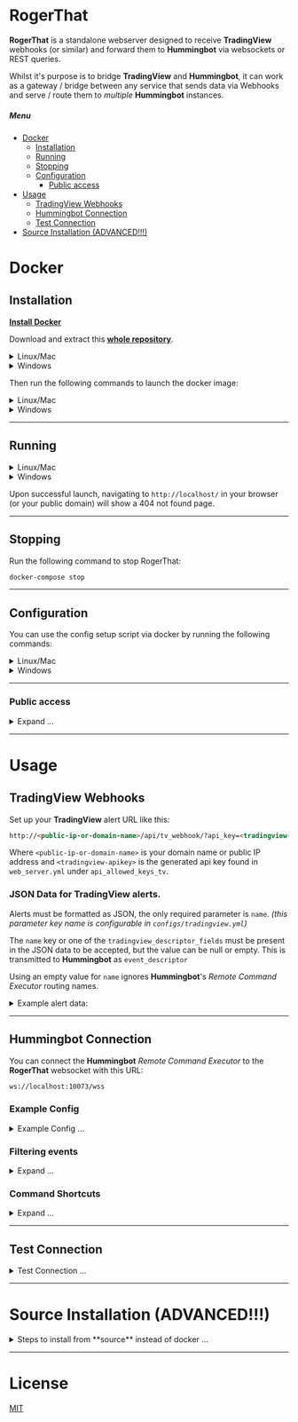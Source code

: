 # RogerThat

**RogerThat** is a standalone webserver designed to receive **TradingView** webhooks (or similar) and forward them to **Hummingbot** via websockets or REST queries.

Whilst it's purpose is to bridge **TradingView** and **Hummingbot**, it can work as a gateway / bridge between any service that sends data via Webhooks and serve / route them to *multiple* **Hummingbot** instances.

##### Menu

- [Docker](#docker)
  * [Installation](#installation)
  * [Running](#running)
  * [Stopping](#stopping)
  * [Configuration](#configuration)
    + [Public access](#public-access)
- [Usage](#usage)
  * [TradingView Webhooks](#tradingview-webhooks)
  * [Hummingbot Connection](#hummingbot-connection)
  * [Test Connection](#test-connection)
- [Source Installation (ADVANCED!!!)](#source-installation-advanced)

# Docker
## Installation

[**Install Docker**](https://docs.docker.com/get-docker/)

Download and extract this [**whole repository**](https://github.com/TheHolyRoger/RogerThat/archive/refs/heads/master.zip).

<details>
<summary>Linux/Mac</summary>

```bash
wget https://github.com/TheHolyRoger/RogerThat/archive/refs/heads/master.zip
unzip master.zip
```

Change directory:
```bash
cd RogerThat-master
```

![#f03c15](https://via.placeholder.com/15/f03c15/000000?text=+) :warning: **You must always run scripts from the main project directory, do not switch to the `scripts` directory**

![#f03c15](https://via.placeholder.com/15/f03c15/000000?text=+) :warning: **Do not run as root.**

</details>
<details>
<summary>Windows</summary>

Manually download and extract the [**repository zip file**](https://github.com/TheHolyRoger/RogerThat/archive/refs/heads/master.zip).

Open up Windows CMD and **switch directory to the extracted zip folder**.

![#f03c15](https://via.placeholder.com/15/f03c15/000000?text=+) :warning: **You must always run scripts from the main project directory, do not switch to the `scripts` directory**

</details>

Then run the following commands to launch the docker image:

<details>
<summary>Linux/Mac</summary>

```bash
./scripts/start_docker.sh
```
</details>
<details>
<summary>Windows</summary>

![#f03c15](https://via.placeholder.com/15/f03c15/000000?text=+) :warning: **If using windows, make sure to run the .bat scripts using windows CMD, not "Git Bash".**

Use git bash only for `git` commands, do not run these scripts from git bash as they will not work.

```bat
scripts\start_docker.bat
```
</details>

___

## Running

<details>
<summary>Linux/Mac</summary>

```bash
./scripts/start_docker.sh
```

OR as daemon (in background):

```bash
./scripts/start_docker.sh -d
```
</details>
<details>
<summary>Windows</summary>

```bat
scripts\start_docker.bat
```

OR as daemon (in background):

```bat
scripts\start_docker.bat -d
```
</details>

Upon successful launch, navigating to `http://localhost/` in your browser (or your public domain) will show a 404 not found page.

___

## Stopping

Run the following command to stop RogerThat:
```bash
docker-compose stop
```

___

## Configuration

You can use the config setup script via docker by running the following commands:

<details>
<summary>Linux/Mac</summary>

```bash
scripts/setup_config.sh --help
```

![#f03c15](https://via.placeholder.com/15/f03c15/000000?text=+) :warning: **Do not run the setup script via python, always run it via `scripts/setup_config.sh`.**

</details>
<details>
<summary>Windows</summary>

```bat
scripts\setup_config.bat --help
```

![#f03c15](https://via.placeholder.com/15/f03c15/000000?text=+) :warning: **Do not run the setup script via python, always run it via `scripts\setup_config.bat`.**

</details>

___

### Public access

<details>
<summary>Expand ...</summary>

Since **TradingView** requires a publicly accessible URL for webhook alerts, you'll need to use your own domain name, or your public IP address.

You'll also need to open up (and forward) port **80** (or **443** if using HTTPS) in your firewall/router to the machine running **RogerThat**.

You must change/set your hostname before enabling HTTPS with **letsencrypt**

**(Do NOT open up port 10073 externally)**

#### Change Hostname

<details>
<summary>Expand ...</summary>

Change the hostname to listen on for the public **TradingView** webhook with the following commands:

(Do not use a full URL here, the hostname is the part of the URL after https:// and before any other slashes)

<details>
<summary>Linux/Mac</summary>

```bash
scripts/setup_config.sh --hostname yourhostname.com
scripts/setup_config.sh --hostname 1.2.3.4
```
</details>
<details>
<summary>Windows</summary>

```bat
scripts\setup_config.bat --hostname yourhostname.com
scripts\setup_config.bat --hostname 1.2.3.4
```
</details>

If using your own domain name, it is recommended to use a long and not obvious subdomain as the hostname eg: `thereisnotraderhere.mydomain.com`.

</details>

#### Cloudflare (Recommended)

<details>
<summary>Expand ...</summary>

It is recommended to use [Cloudflare](https://www.cloudflare.com/) to proxy and mask your IP address for public operation.

You can use services like [DNS-o-matic](https://dnsomatic.com/) with your home dynamic IP to keep it updated and proxied with [Cloudflare](https://www.cloudflare.com/).

[More information in the help article here](https://support.cloudflare.com/hc/en-us/articles/360020524512-Manage-dynamic-IPs-in-Cloudflare-DNS-programmatically#h_161458650101544484552881)

</details>

#### Dynamic Domain Names (Optional)

<details>
<summary>Expand ...</summary>

Services you can use for dynamic DNS with a non-static public IP address are:

* [DNS-O-matic](https://dnsomatic.com/) (Recommended, with Cloudflare)
* [No-IP](https://www.noip.com/)
* [Afraid](https://afraid.org/)
* [Duck DNS](https://duckdns.org/)
* [Dynu](http://www.dynu.com/)

</details>

#### Enabling HTTPS (Recommended, required for Cloudflare)

<details>
<summary>Expand ...</summary>

To setup ([LetsEncrypt](https://letsencrypt.org/getting-started/) run the following commands.

![#f03c15](https://via.placeholder.com/15/f03c15/000000?text=+) :warning: **You must set your hostname first and forward port 80 on your firewall!**

<details>
<summary>Linux/Mac</summary>

```bash
scripts/generate_cert_letsencrypt.sh
```

</details>
<details>
<summary>Windows</summary>

```bat
scripts/generate_cert_letsencrypt.bat
```
</details>

Or run the following command to generate a self-signed key pair:

<details>
<summary>Linux/Mac</summary>

```bash
scripts/generate_cert_self_signed.sh
```

</details>
<details>
<summary>Windows</summary>

```bat
scripts\generate_cert_self_signed.bat
```
</details>

After enabling HTTPS you can now forward port 443, close port 80 and start RogerThat.

![#f03c15](https://via.placeholder.com/15/f03c15/000000?text=+) :warning: **It is recommended to close port 80**

</details>

</details>

___

# Usage

## TradingView Webhooks

Set up your **TradingView** alert URL like this:

```html
http://<public-ip-or-domain-name>/api/tv_webhook/?api_key=<tradingview-apikey>
```

Where `<public-ip-or-domain-name>` is your domain name or public IP address and `<tradingview-apikey>` is the generated api key found in `web_server.yml` under `api_allowed_keys_tv`.

### JSON Data for TradingView alerts.

Alerts must be formatted as JSON, the only required parameter is `name`.
*(this parameter key name is configurable in `configs/tradingview.yml`)*

The `name` key or one of the `tradingview_descriptor_fields` must be present in the JSON data to be accepted, but the value can be null or empty. This is transmitted to **Hummingbot** as `event_descriptor`

Using an empty value for `name` ignores **Hummingbot**'s *Remote Command Executor* routing names.

<details>
<summary>Example alert data:</summary>

Simple Start command

```json
{
    "name": "hummingbot_instance_1",
    "command": "start",
}
```

Simple Stop command

```json
{
    "name": "hummingbot_instance_1",
    "command": "stop",
}
```

Alert with all fields using Pine variables

```json
{
    "name": "hummingbot_instance_1",
    "timestamp": "{{timenow}}",
    "exchange": "{{exchange}}",
    "symbol": "{{ticker}}",
    "interval": "{{interval}}",
    "price": "{{close}}",
    "volume": "{{volume}}",
    "command": "{{strategy.market_position}}",
    "inventory": "{{strategy.order.comment}}"
}
```

</details>

___

## Hummingbot Connection

You can connect the **Hummingbot** _Remote Command Executor_ to the **RogerThat** websocket with this URL:
```html
ws://localhost:10073/wss
```

### Example Config

<details>
<summary>Example Config ...</summary>

Use something like the following config to connect **RogerThat** to **Hummingbot** via the **Remote Command Executor**.

This config is found inside your main hummingbot folder then `conf\conf_global.yml`

```yaml
# Remote commands
remote_commands_enabled: true
remote_commands_api_key: a9ba4b61-6f6d-41cf-85c3-7cfdfcbea0f3
remote_commands_ws_url: ws://localhost:10073/wss
# Specify a routing name for use with multiple Hummingbot instances
remote_commands_routing_name: hummingbot_instance_1
# Recommended to keep this on so no events are missed in the case of a network drop out.
remote_commands_ignore_first_event: true
# Whether to disable console command processing for remote command events.
# Best to disable this if using in custom scripts or strategies
remote_commands_disable_console_commands: false
# You can specify how to translate received commands to Hummingbot commands here
# eg.
# remote_commands_translate_commands:
#   long: start
#   short: stop
remote_commands_translate_commands:
  long: start
  short: stop
```

</details>


### Filtering events

<details>
<summary>Expand ...</summary>

To filter events received based on the `event_descriptor`, change your websockets URL to:
```html
ws://localhost:10073/wss/<event-descriptor>
```

Where `event-descriptor` matches the `event_descriptor` or *name* value of the events you wish to receive.

</details>


### Command Shortcuts

<details>
<summary>Expand ...</summary>

Command shortcuts can be defined in Hummingbot's `conf_global.yml`, for more information see here: https://docs.hummingbot.io/operation/config-files/#create-command-shortcuts

</details>

___

## Test Connection

<details>
<summary>Test Connection ...</summary>

You can enable and disable websockets authentication in the config with these commands.
(You must disable websockets authentication for the in-browser test to work.)

<details>
<summary>Linux/Mac</summary>

```bash
scripts/setup_config.sh --enable-websocket-auth
scripts/setup_config.sh --disable-websocket-auth
```
</details>
<details>
<summary>Windows</summary>

```bat
scripts\setup_config.bat --enable-websocket-auth
scripts\setup_config.bat --disable-websocket-auth
```
</details>

Test the websocket feed in your browser with this js code:

```javascript
var ws = new WebSocket('ws://localhost:10073/wss');
ws.onmessage = function (event) {
    console.log(event.data);
};
```

Or run the python test listener (requires source installation steps but can authenticate):

```bash
python tests/test_websocket.py
```

Or test the REST url here:

```html
http://localhost:10073/api/hbot/?api_key=<hummingbot-apikey>
```

Where `<hummingbot-apikey>` is the generated api key found in `web_server.yml` under `api_allowed_keys_hbot`.

</details>

___

# Source Installation (ADVANCED!!!)

<details>
<summary>Steps to install from **source** instead of docker ...</summary>

## Installation

[Install Miniconda](https://docs.conda.io/en/latest/miniconda.html) (or Anaconda)

Clone this repository.

```bash
git clone git@github.com:TheHolyRoger/RogerThat.git
```

Change directory:
```bash
cd RogerThat
```

Set up and activate the environment with the following command.

<details>
<summary>Linux/Mac</summary>

```bash
./scripts/update_environment.sh
```
</details>
<details>
<summary>Windows</summary>

```bat
scripts\update_environment.bat
```
</details>

Run the following command to generate the default configs:
```bash
scripts/setup.py -s
```

Edit the configs in `./configs` or via the `setup.py` command.

___

## Running

From source:

```bash
bin/start_rogerthat.py
```
</details>

___

# License
[MIT](https://choosealicense.com/licenses/mit/)